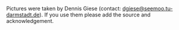 Pictures were taken by Dennis Giese (contact: dgiese@seemoo.tu-darmstadt.de). If you use them please add the source and acknowledgement.
